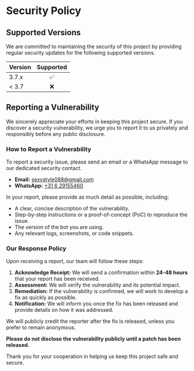 # Security Policy

## Supported Versions

We are committed to maintaining the security of this project by providing regular security updates for the following supported versions.

| Version | Supported          |
| :------ | :-----------------:|
| 3.7.x   | :white_check_mark: |
| < 3.7   | :x:                |

## Reporting a Vulnerability

We sincerely appreciate your efforts in keeping this project secure. If you discover a security vulnerability, we urge you to report it to us privately and responsibly before any public disclosure.

### How to Report a Vulnerability

To report a security issue, please send an email or a WhatsApp message to our dedicated security contact.

- **Email:** sexystyle088@gmail.com
- **WhatsApp:** [+31 6 29155460](https://wa.me/31629155460)

In your report, please provide as much detail as possible, including:
- A clear, concise description of the vulnerability.
- Step-by-step instructions or a proof-of-concept (PoC) to reproduce the issue.
- The version of the bot you are using.
- Any relevant logs, screenshots, or code snippets.

### Our Response Policy

Upon receiving a report, our team will follow these steps:
1.  **Acknowledge Receipt:** We will send a confirmation within **24-48 hours** that your report has been received.
2.  **Assessment:** We will verify the vulnerability and its potential impact.
3.  **Remediation:** If the vulnerability is confirmed, we will work to develop a fix as quickly as possible.
4.  **Notification:** We will inform you once the fix has been released and provide details on how it was addressed.

We will publicly credit the reporter after the fix is released, unless you prefer to remain anonymous.

**Please do not disclose the vulnerability publicly until a patch has been released.**

Thank you for your cooperation in helping us keep this project safe and secure.
